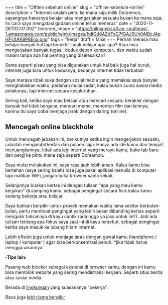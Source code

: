 +++
title = "Offline sebelum online"
slug = "offline-sebelum-online"
description = "Internet adalah pintu ke mana saja milik Doraemon, sayangnya harusnya belajar atau mengerjakan sesuatu bukan ke mana saja. Ini cara saya mengatasi godaan online terus menerus"
date = "2020-11-26T02:07:00Z"
featured_image = "https://hilmanski.s3.ap-southeast-1.amazonaws.com/public/wink/images/hdIGd8AZdTxQ7fGAJSUh0AlBcJApHFyXAK9P8Enx.png"
tags = "kerja"
draft = false
+++ 
Pernah merasa mau belajar banyak hal tapi berakhir tidak belajar apa-apa? Atau mau mengerjakan banyak tugas.. duduk depan komputer.. dan waktu sudah malam tanpa ada hal penting yang diselesaikan?

Sama seperti pisau yang bisa digunakan untuk hal baik juga hal buruk, internet juga bisa untuk keduanya, bedanya internet tidak terbatas!

Saya merasa tidak suka dengan sosial media yang memaksa saya banyak menghabiskan waktu, perlahan mulai sadar, kalau bukan cuma sosial media pelakunya, tapi internet secara kesuluruhan.

Sering kali, ketika saya mau belajar atau mencari sesuatu berakhir dengan banyak hal tidak berguna, mencari meme, menonton film dan lainnya, karena itu saya coba menjaga jarak dengan daring (online).

## Mencegah online blackhole

Untuk mencegah jebakan ini, berikutnya ketika ingin mengerjakan sesuatu, cobalah mengambil kertas dan pulpen saja: Hanya ada ide kamu dan tempat menuangkannya, tidak ada lagi internet yang merayu kamu, buka tab baru dan pergi ke pintu mana saja seperti Doraemon.

Saya mulai melakukan ini, saya rasa jauh lebih aman. Kalau kamu bisa bertahan (saya sering kalah) bisa juga pakai aplikasi menulis di komputer tapi matikan WiFi, jangan buka browser sama sekali.

Selanjutnya biarkan kertas ini dengan tulisan "apa yang mau kamu kerjakan" di samping kamu, sebagai pengingat secara fisik kalau kamu sedang bekerja atau belajar.

Saya bahkan berpikir untuk proyek memakan waktu lama sekitar berbulan-bulan, perlu membuat pengingat yang lebih besar dibanding kertas seperti mengukir tulisannya di kayu cantik (ada ngga ya jasa untuk ini?). Jadi ada tulisan tentang apa fokus saya saat ini di kayu tersebut, sebagai pengingat ketika saya masuk ke lubang hitam internet.

Lebih efisien juga untuk menjaga jarak dengan gawai kamu (handphone / laptop / komputer ) agar bisa berkonsentrasi penuh. \*jika tidak harus menggunakannya.

**-Tips lain:**

Pasang web blocker sebagai ekstensi di browser kamu, dengan ini kamu bisa memblok website yang sering mendistraksi kerjaan. Seperti situs berita atau sosial media.

Berada di [lingkungan](https://hilman.space/lingkungan/) yang suasananya "bekerja".

Baca juga [lebih lama berpikir](https://hilman.space/berpikir)